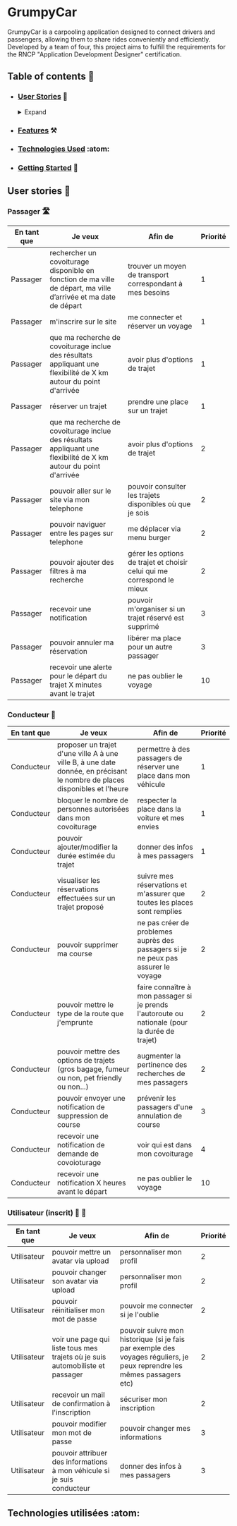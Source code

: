 # GrumpyCar
GrumpyCar is a carpooling application designed to connect drivers and passengers, allowing them to share rides conveniently and efficiently.
Developed by a team of four, this project aims to fulfill the requirements for the RNCP "Application Development Designer" certification.

## Table of contents :bookmark:
- ### [User Stories](#user-stories) :dart:
  <details>
    <summary>Expand</summary>
    
    - [Passenger Stories](#passager) :motorway:
    - [Driver Stories](#conducteur) :car:
    - [Registered User Stories](#utilisateur-inscrit) :man: :woman:
  </details>
- ### [Features](#) :hammer_and_pick:
- ### [Technologies Used](#techlogies-utilisees) :atom:
- ### [Getting Started](#) :rocket:

## User stories :dart:
### Passager :motorway:
| En tant que | Je veux                          | Afin de                                      | Priorité |
|------------|--------------------------------|--------------------------------|-----------|
| Passager   | rechercher un covoiturage disponible en fonction de ma ville de départ, ma ville d’arrivée et ma date de départ      | trouver un moyen de transport correspondant à mes besoins | 1 |
| Passager   | m'inscrire sur le site        | me connecter et réserver un voyage        | 1 |
| Passager   | que ma recherche de covoiturage inclue des résultats appliquant une flexibilité de X km autour du point d'arrivée                        | avoir plus d'options de trajet                                  | 1 |
| Passager   | réserver un trajet                        | prendre une place sur un trajet                                  | 1 |
| Passager   | que ma recherche de covoiturage inclue des résultats appliquant une flexibilité de X km autour du point d'arrivée                        | avoir plus d'options de trajet                                  | 2 |
| Passager   | pouvoir aller sur le site via mon telephone                        | pouvoir consulter les trajets disponibles où que je sois                                  | 2 |
| Passager   | pouvoir naviguer entre les pages sur telephone                        | me déplacer via menu burger                                  | 2 |
| Passager   | pouvoir ajouter des filtres à ma recherche                        | gérer les options de trajet et choisir celui qui me correspond le mieux                                  | 2 |
| Passager   | recevoir une notification                        | pouvoir m'organiser si un trajet réservé est supprimé                                  | 3 |
| Passager   | pouvoir annuler ma réservation                        | libérer ma place pour un autre passager                                  | 3 |
| Passager   | recevoir une alerte pour le départ du trajet X minutes avant le trajet                        | ne pas oublier le voyage                                  | 10 |

### Conducteur :car:
| En tant que | Je veux                          | Afin de                                      | Priorité |
|------------|--------------------------------|--------------------------------|-----------|
| Conducteur   | proposer un trajet d'une ville A à une ville B, à une date donnée, en précisant le nombre de places disponibles et l'heure       | permettre à des passagers de réserver une place dans mon véhicule | 1 |
| Conducteur   | bloquer le nombre de personnes autorisées dans mon covoiturage                        | respecter la place dans la voiture et mes envies                                  | 1 |
| Conducteur   | pouvoir ajouter/modifier la durée estimée du trajet                        | donner des infos à mes passagers                                  | 1 |
| Conducteur   | visualiser les réservations effectuées sur un trajet proposé        | suivre mes réservations et m'assurer que toutes les places sont remplies        | 2 |
| Conducteur   | pouvoir supprimer ma course                        | ne pas créer de problemes auprès des passagers si je ne peux pas assurer le voyage                                  | 2 |
| Conducteur   | pouvoir mettre le type de la route que j'emprunte                        | faire connaître à mon passager si je prends l'autoroute ou nationale (pour la durée de trajet)                                  | 2 |
| Conducteur   | pouvoir mettre des options de trajets (gros bagage, fumeur ou non, pet friendly ou non...)                        | augmenter la pertinence des recherches de mes passagers                                  | 2 |
| Conducteur   | pouvoir envoyer une notification de suppression de course                        | prévenir les passagers d'une annulation de course                                  | 3 |
| Conducteur   | recevoir une notification de demande de covoioturage                        | voir qui est dans mon covoiturage                                  | 4 |
| Conducteur   | recevoir une notification X heures avant le départ                        | ne pas oublier le voyage                                  | 10 |

### Utilisateur (inscrit) :man: :woman:
| En tant que | Je veux                          | Afin de                                      | Priorité |
|------------|--------------------------------|--------------------------------|-----------|
| Utilisateur   | pouvoir mettre un avatar via upload       | personnaliser mon profil | 2 |
| Utilisateur   | pouvoir changer son avatar via upload       | personnaliser mon profil | 2 |
| Utilisateur   | pouvoir réinitialiser mon mot de passe        | pouvoir me connecter si je l'oublie | 2 |
| Utilisateur   | voir une page qui liste tous mes trajets où je suis automobiliste et passager       | pouvoir suivre mon historique (si je fais par exemple des voyages réguliers, je peux reprendre les mêmes passagers etc) | 2 |
| Utilisateur   | recevoir un mail de confirmation à l'inscription       | sécuriser mon inscription | 2 |
| Utilisateur   | pouvoir modifier mon mot de passe         | pouvoir changer mes informations | 3 |
| Utilisateur   | pouvoir attribuer des informations à mon véhicule si je suis conducteur       | donner des infos à mes passagers | 3 |

## Technologies utilisées :atom: